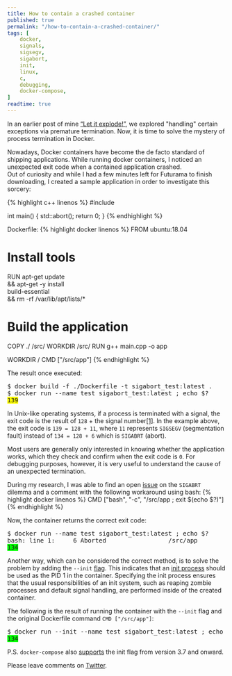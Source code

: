```yaml
---
title: How to contain a crashed container
published: true
permalink: "/how-to-contain-a-crashed-container/"
tags: [
    docker,
    signals,
    sigsegv,
    sigabort,
    init,
    linux,
    c,
    debugging,
    docker-compose,
]
readtime: true
---
```


In an earlier post of mine [“Let it explode!”](/let-it-explode/), we explored "handling" certain exceptions via
premature termination.  Now, it is time to solve the mystery of process termination in Docker. <br>

Nowadays, Docker containers have become the de facto standard of shipping applications.  While running docker
containers, I noticed an unexpected exit code when a contained application crashed.<br> Out of curiosity and while I had
a few minutes left for Futurama to finish downloading, I created a sample application in order to investigate this
sorcery:

{% highlight c++ linenos %}
#include <cstdlib>

int main() {
    std::abort();
    return 0;
}
{% endhighlight %}

Dockerfile:
{% highlight docker linenos %}
FROM ubuntu:18.04

# Install tools
RUN apt-get update \
    && apt-get -y install \
    build-essential \
    && rm -rf /var/lib/apt/lists/*

# Build the application
COPY ./ /src/
WORKDIR /src/
RUN g++ main.cpp -o app

WORKDIR /
CMD ["/src/app"]
{% endhighlight %}

The result once executed:
<pre>
$ docker build -f ./Dockerfile -t sigabort_test:latest .
$ docker run --name test sigabort_test:latest ; echo $?
<span style="background-color: #FFFF00">139</span>
</pre>
In Unix-like operating systems, if a process is terminated with a signal, the exit code is the result of `128` + the
signal number[[1]](https://tldp.org/LDP/abs/html/exitcodes.html). In the example above, the exit code is `139 = 128 +
11`, where `11` represents `SIGSEGV` (segmentation fault) instead of `134 = 128 + 6` which is `SIGABRT` (abort).

Most users are generally only interested in knowing whether the application works, which they check and confirm when the
exit code is `0`.  For debugging purposes, however, it is very useful to understand the cause of an unexpected
termination.

During my research, I was able to find an open [issue](https://github.com/moby/moby/issues/30593) on the `SIGABRT`
dilemma and a comment with the following workaround using bash:
{% highlight docker linenos %}
CMD ["bash", "-c", "/src/app ; exit $(echo $?)"]
{% endhighlight %}

Now, the container returns the correct exit code:
<pre>
$ docker run --name test sigabort_test:latest ; echo $?
bash: line 1:     6 Aborted                 /src/app
<span style="background-color: #00FF00">134</span>
</pre>

Another way, which can be considered the correct method, is to solve the problem by adding the `--init`
[flag](https://docs.docker.com/engine/reference/run/#specify-an-init-process). This indicates that an [init
process](https://en.wikipedia.org/wiki/Init) should be used as the PID 1 in the container. Specifying the init process
ensures that the usual responsibilities of an init system, such as reaping zombie processes and default signal handling,
are performed inside of the created container.

The following is the result of running the container with the `--init` flag and the original Dockerfile command `CMD
["/src/app"]`:

<pre>
$ docker run --init --name test sigabort_test:latest ; echo $?
<span style="background-color: #00FF00">134</span>
</pre>

P.S. `docker-compose` also [supports](https://docs.docker.com/compose/compose-file/#init) the init flag from version 3.7
and onward.

Please leave comments on [Twitter](https://twitter.com/dbdanilov/status/1328270769563062273).
